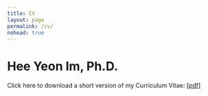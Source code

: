 ```yaml
---
title: CV
layout: page
permalink: /cv/
nohead: true
---
```

# Hee Yeon Im, Ph.D. 

Click here to download a short version of my Curriculum Vitae: [[pdf]](../cv_heeyeon-im.pdf)
